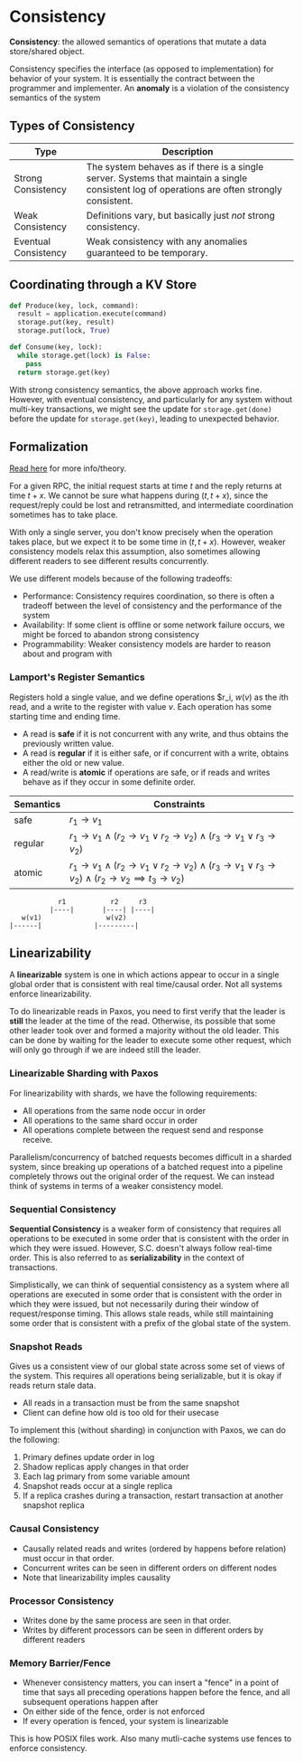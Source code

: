 # Consistency

**Consistency**: the allowed semantics of operations that mutate a data store/shared object.

Consistency specifies the interface (as opposed to implementation) for behavior of your system. It is essentially the contract between the programmer and implementer. An **anomaly** is a violation of the consistency semantics of the system

## Types of Consistency

| Type                 | Description                               | 
|----------------------|-------------------------------------------|
| Strong Consistency   | The system behaves as if there is a single server. Systems that maintain a single consistent log of operations are often strongly consistent. |
| Weak Consistency     | Definitions vary, but basically just *not* strong consistency.  |
| Eventual Consistency | Weak consistency with any anomalies guaranteed to be temporary. |

## Coordinating through a KV Store

```python
def Produce(key, lock, command):
  result = application.execute(command)
  storage.put(key, result)
  storage.put(lock, True)

def Consume(key, lock):
  while storage.get(lock) is False:
    pass
  return storage.get(key)
```

With strong consistency semantics, the above approach works fine. However, with eventual consistency, and particularly for any system without multi-key transactions, we might see the update for `storage.get(done)` before the update for `storage.get(key)`, leading to unexpected behavior.

## Formalization

[Read here](https://lamport.azurewebsites.net/pubs/interprocess.pdf) for more info/theory.

For a given RPC, the initial request starts at time $t$ and the reply returns at time $t + x$. We cannot be sure what happens during $(t, t + x)$, since the request/reply could be lost and retransmitted, and intermediate coordination sometimes has to take place.

With only a single server, you don't know precisely when the operation takes place, but we expect it to be some time in $(t, t + x)$. However, weaker consistency models relax this assumption, also sometimes allowing different readers to see different results concurrently.

We use different models because of the following tradeoffs:

- Performance: Consistency requires coordination, so there is often a tradeoff between the level of consistency and the performance of the system
- Availability: If some client is offline or some network failure occurs, we might be forced to abandon strong consistency
- Programmability: Weaker consistency models are harder to reason about and program with

### Lamport's Register Semantics

Registers hold a single value, and we define operations $r_i, $w(v)$ as the $i$th read, and a write to the register with value $v$. Each operation has some starting time and ending time.

- A read is **safe** if it is not concurrent with any write, and thus obtains the previously written value.
- A read is **regular** if it is either safe, or if concurrent with a write, obtains either the old or new value.
- A read/write is **atomic** if operations are safe, or if reads and writes behave as if they occur in some definite order.


| Semantics | Constraints          |
|-----------|----------------------|
| safe      | $r_1 \to v_1$         |
| regular   | $r_1 \to v_1 \land (r_2 \to v_1 \lor r_2 \to v_2) \land (r_3 \to v_1 \lor r_3 \to v_2)$ |
| atomic    | $r_1 \to v_1 \land (r_2 \to v_1 \lor r_2 \to v_2) \land (r_3 \to v_1 \lor r_3 \to v_2) \land (r_2 \to v_2 \implies t_3 \to v_2)$ |

```plaintext
            r1           r2     r3
          |----|       |----| |----|
   w(v1)                w(v2)
|------|             |---------|
```

## Linearizability

A **linearizable** system is one in which actions appear to occur in a single global order that is consistent with real time/causal order. Not all systems enforce linearizability.

To do linearizable reads in Paxos, you need to first verify that the leader is **still** the leader at the time of the read. Otherwise, its possible that some other leader took over and formed a majority without the old leader. This can be done by waiting for the leader to execute some other request, which will only go through if we are indeed still the leader.

### Linearizable Sharding with Paxos

For linearizability with shards, we have the following requirements:

- All operations from the same node occur in order
- All operations to the same shard occur in order
- All operations complete between the request send and response receive.

Parallelism/concurrency of batched requests becomes difficult in a sharded system, since breaking up operations of a batched request into a pipeline completely throws out the original order of the request. We can instead think of systems in terms of a weaker consistency model.

### Sequential Consistency

**Sequential Consistency** is a weaker form of consistency that requires all operations to be executed in some order that is consistent with the order in which they were issued. However, S.C. doesn't always follow real-time order. This is also referred to as **serializability** in the context of transactions.

Simplistically, we can think of sequential consistency as a system where all operations are executed in some order that is consistent with the order in which they were issued, but not necessarily during their window of request/response timing. This allows stale reads, while still maintaining some order that is consistent with a prefix of the global state of the system.


### Snapshot Reads

Gives us a consistent view of our global state across some set of views of the system. This requires all operations being serializable, but it is okay if reads return stale data.

- All reads in a transaction must be from the same snapshot
- Client can define how old is too old for their usecase

To implement this (without sharding) in conjunction with Paxos, we can do the following:

1. Primary defines update order in log
2. Shadow replicas apply changes in that order
3. Each lag primary from some variable amount
4. Snapshot reads occur at a single replica
5. If a replica crashes during a transaction, restart transaction at another snapshot replica

### Causal Consistency

- Causally related reads and writes (ordered by happens before relation) must occur in that order.
- Concurrent writes can be seen in different orders on different nodes
- Note that linearizability imples causality

### Processor Consistency

- Writes done by the same process are seen in that order.
- Writes by different processors can be seen in different orders by different readers

### Memory Barrier/Fence

- Whenever consistency matters, you can insert a "fence" in a point of time that says all preceding operations happen before the fence, and all subsequent operations happen after
- On either side of the fence, order is not enforced
- If every operation is fenced, your system is linearizable

This is how POSIX files work. Also many mutli-cache systems use fences to enforce consistency.
